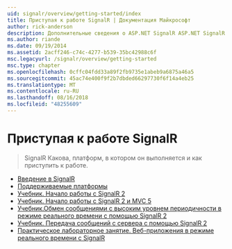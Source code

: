 ```yaml
---
uid: signalr/overview/getting-started/index
title: Приступая к работе SignalR | Документация Майкрософт
author: rick-anderson
description: Дополнительные сведения о ASP.NET SignalR ASP.NET SignalR представляет новую библиотеку для разработчиков ASP.NET, которая упрощает разработку функций в режиме реального времени. SignalR позволяет бизнес-аналитики...
ms.author: riande
ms.date: 09/19/2014
ms.assetid: 2acff246-c74c-4277-b539-35bc42988c6f
msc.legacyurl: /signalr/overview/getting-started
msc.type: chapter
ms.openlocfilehash: 0cffc04fdd33a89f2fb9735e1abeb9a6875a46a5
ms.sourcegitcommit: 45ac74e400f9f2b7dbded66297730f6f14a4eb25
ms.translationtype: MT
ms.contentlocale: ru-RU
ms.lasthandoff: 08/16/2018
ms.locfileid: "48255609"
---
```

<a name="signalr-getting-started"></a>Приступая к работе SignalR
====================
> SignalR Какова, платформ, в котором он выполняется и как приступить к работе.


- [Введение в SignalR](introduction-to-signalr.md)
- [Поддерживаемые платформы](supported-platforms.md)
- [Учебник. Начало работы с SignalR 2](tutorial-getting-started-with-signalr.md)
- [Учебник. Начало работы с SignalR 2 и MVC 5](tutorial-getting-started-with-signalr-and-mvc.md)
- [Учебник.Обмен сообщениями с высоким уровнем периодичности в режиме реального времени с помощью SignalR 2](tutorial-high-frequency-realtime-with-signalr.md)
- [Учебник. Передача сообщений с сервера с помощью SignalR 2](tutorial-server-broadcast-with-signalr.md)
- [Практическое лабораторное занятие. Веб-приложения в режиме реального времени с SignalR](real-time-web-applications-with-signalr.md)
